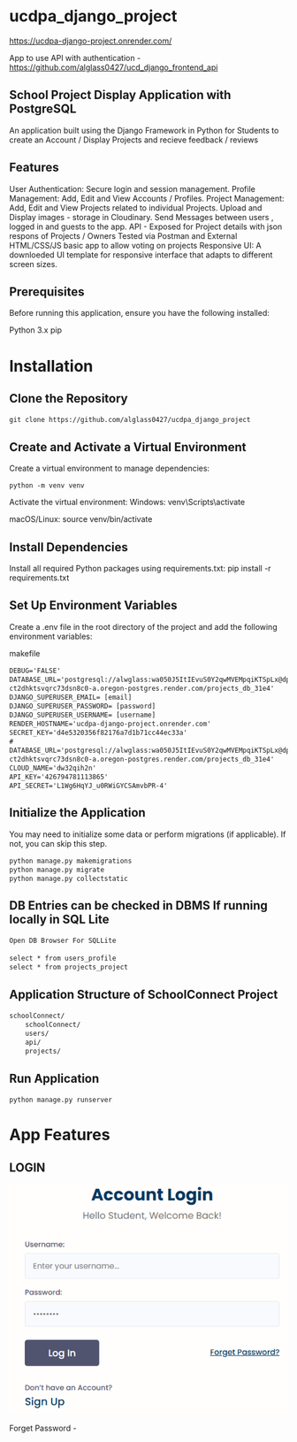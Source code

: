 # ucdpa_django_project

https://ucdpa-django-project.onrender.com/

App to use API with authentication  - https://github.com/alglass0427/ucd_django_frontend_api

## School Project Display Application with PostgreSQL

An application built using the Django Framework in Python for Students to create an Account / Display Projects and recieve feedback / reviews


## Features
User Authentication: Secure login and session management.
Profile Management: Add, Edit and View Accounts /  Profiles.
Project Management: Add, Edit and View Projects related to individual Projects.
Upload and Display images -  storage in Cloudinary.
Send Messages between users , logged in and guests to the app.
API -  Exposed for Project details with json respons of Projects / Owners
Tested via Postman and External HTML/CSS/JS basic app to allow voting on projects
Responsive UI: A downloeded UI template for responsive interface that adapts to different screen sizes.

## Prerequisites
Before running this application, ensure you have the following installed:

Python 3.x
pip

# Installation
## Clone the Repository

    git clone https://github.com/alglass0427/ucdpa_django_project

## Create and Activate a Virtual Environment

Create a virtual environment to manage dependencies:

    python -m venv venv

Activate the virtual environment:
Windows:
    venv\Scripts\activate

macOS/Linux:
    source venv/bin/activate

## Install Dependencies
Install all required Python packages using requirements.txt:
    pip install -r requirements.txt

## Set Up Environment Variables

Create a .env file in the root directory of the project and add the following environment variables:

makefile

    DEBUG='FALSE'
    DATABASE_URL='postgresql://alwglass:wa050J5ItIEvuS0Y2qwMVEMpqiKTSpLx@dpg-ct2dhktsvqrc73dsn8c0-a.oregon-postgres.render.com/projects_db_31e4'
    DJANGO_SUPERUSER_EMAIL= [email]
    DJANGO_SUPERUSER_PASSWORD= [password]
    DJANGO_SUPERUSER_USERNAME= [username]
    RENDER_HOSTNAME='ucdpa-django-project.onrender.com'
    SECRET_KEY='d4e5320356f82176a7d1b71cc44ec33a'
    # DATABASE_URL='postgresql://alwglass:wa050J5ItIEvuS0Y2qwMVEMpqiKTSpLx@dpg-ct2dhktsvqrc73dsn8c0-a.oregon-postgres.render.com/projects_db_31e4'
    CLOUD_NAME='dw32qih2n'
    API_KEY='426794781113865'
    API_SECRET='L1Wg6HqYJ_u0RWiGYCSAmvbPR-4'


## Initialize the Application
You may need to initialize some data or perform migrations (if applicable). If not, you can skip this step.

    python manage.py makemigrations
    python manage.py migrate
    python manage.py collectstatic

## DB Entries can be checked in DBMS If running locally in SQL Lite
    Open DB Browser For SQLLite
    
    select * from users_profile
    select * from projects_project

## Application Structure of SchoolConnect Project

    schoolConnect/
        schoolConnect/
        users/
        api/
        projects/

## Run Application

    python manage.py runserver

# App Features
## LOGIN

![Login Screen](image.png)

Forget Password - 